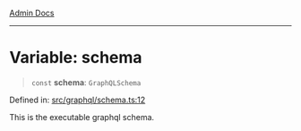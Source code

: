 [Admin Docs](/)

***

# Variable: schema

> `const` **schema**: `GraphQLSchema`

Defined in: [src/graphql/schema.ts:12](https://github.com/syedali237/talawa-api/blob/2d0d513d5268a339b8dac6b4711f8e71e79fc0e4/src/graphql/schema.ts#L12)

This is the executable graphql schema.
